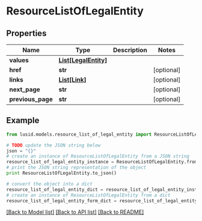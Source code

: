 # ResourceListOfLegalEntity


## Properties
Name | Type | Description | Notes
------------ | ------------- | ------------- | -------------
**values** | [**List[LegalEntity]**](LegalEntity.md) |  | 
**href** | **str** |  | [optional] 
**links** | [**List[Link]**](Link.md) |  | [optional] 
**next_page** | **str** |  | [optional] 
**previous_page** | **str** |  | [optional] 

## Example

```python
from lusid.models.resource_list_of_legal_entity import ResourceListOfLegalEntity

# TODO update the JSON string below
json = "{}"
# create an instance of ResourceListOfLegalEntity from a JSON string
resource_list_of_legal_entity_instance = ResourceListOfLegalEntity.from_json(json)
# print the JSON string representation of the object
print ResourceListOfLegalEntity.to_json()

# convert the object into a dict
resource_list_of_legal_entity_dict = resource_list_of_legal_entity_instance.to_dict()
# create an instance of ResourceListOfLegalEntity from a dict
resource_list_of_legal_entity_form_dict = resource_list_of_legal_entity.from_dict(resource_list_of_legal_entity_dict)
```
[[Back to Model list]](../README.md#documentation-for-models) [[Back to API list]](../README.md#documentation-for-api-endpoints) [[Back to README]](../README.md)


